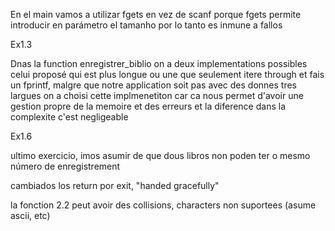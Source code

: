 En el main vamos a utilizar fgets en vez de scanf porque fgets permite introducir en parámetro el tamanho por lo tanto es inmune a fallos

Ex1.3

Dnas la function enregistrer_biblio on a deux implementations possibles celui proposé qui est plus longue ou une que seulement itere through et fais un fprintf, malgre que notre application soit pas avec des donnes tres largues on a choisi cette implmenetiton car ca nous permet d'avoir une gestion propre de la memoire et des erreurs et la diference dans la complexite c'est negligeable


Ex1.6 

ultimo exercicio, imos asumir de que dous libros non poden ter o mesmo número de enregistrement



cambiados los return por exit, "handed gracefully"


la fonction 2.2 peut avoir des collisions, characters non suportees (asume ascii, etc)
